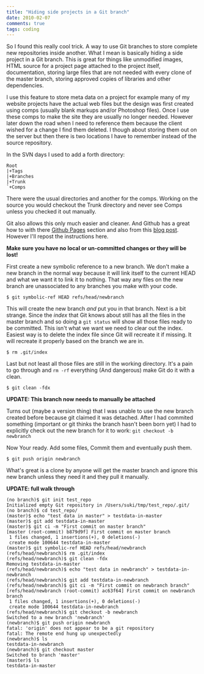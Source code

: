 ```yaml
---
title: "Hiding side projects in a Git branch"
date: 2010-02-07
comments: true
tags: coding
---
```

So I found this really cool trick. A way to use Git branches to store complete
new repositories inside another. What I mean is basically hiding a side
project in a Git branch. This is great for things like unmodified images, HTML
source for a project page attached to the project itself, documentation,
storing large files that are not needed with every clone of the master branch,
storing approved copies of libraries and other dependencies.

I use this feature to store meta data on a project for example many of my
website projects have the actual web files but the design was first created
using comps (usually blank markups and/or Photoshop files). Once I use these
comps to make the site they are usually no longer needed. However later down
the road when I need to reference them because the client wished for a change
I find them deleted. I though about storing them out on the server but then
there is two locations I have to remember instead of the source repository.

In the SVN days I used to add a forth directory:

    Root
    |+Tags
    |+Branches
    |+Trunk
    `+Comps

There were the usual directories and another for the comps. Working on the
source you would checkout the Trunk directory and never see Comps unless you
checked it out manually.

Git also allows this only much easier and cleaner. And Github has a great how to
with there [Github Pages][1] section and also from this [blog post][2].
However I'll repost the instructions here.

__Make sure you have no local or un-committed changes or they will be lost!__

First create a new symbolic reference to a new branch. We don't make a new
branch in the normal way because it will link itself to the current HEAD and
what we want it to link it to nothing. That way any files on the new branch
are unassociated to any branches you make with your code.

    $ git symbolic-ref HEAD refs/head/newbranch

This will create the new branch _and_ put you in that branch. Next is a bit
strange. Since the _index_ that Git knows about still has all the files in
the master branch and so doing a `git status` will show all those files ready
to be committed. This isn't what we want we need to clear out the index.
Easiest way is to delete the index file since Git will recreate it if missing.
It will recreate it properly based on the branch we are in.

    $ rm .git/index

Last but not least all those files are still in the working directory. It's a
pain to go through and `rm -rf` everything (And dangerous) make Git do it with
a clean.

    $ git clean -fdx

**UPDATE: This branch now needs to manually be attached**

Turns out (maybe a version thing) that I was unable to use the new branch
created before because git claimed it was detached. After I had commited
something (important or git thinks the branch hasn't been born yet) I had to
explicitly check out the new branch for it to work:
`git checkout -b newbranch`

Now Your ready. Add some files, Commit them and eventually push them.

    $ git push origin newbranch

What's great is a clone by anyone will get the master branch and ignore this
new branch unless they need it and they pull it manually.

**UPDATE: full walk through**

    (no branch)$ git init test_repo
    Initialized empty Git repository in /Users/suki/tmp/test_repo/.git/
    (no branch)$ cd test_repo/
    (master)$ echo "test data in master" > testdata-in-master
    (master)$ git add testdata-in-master
    (master)$ git ci -m "First commit on master branch"
    [master (root-commit) b879d9f] First commit on master branch
     1 files changed, 1 insertions(+), 0 deletions(-)
     create mode 100644 testdata-in-master
    (master)$ git symbolic-ref HEAD refs/head/newbranch
    (refs/head/newbranch)$ rm .git/index
    (refs/head/newbranch)$ git clean -fdx
    Removing testdata-in-master
    (refs/head/newbranch)$ echo "test data in newbranch" > testdata-in-newbranch
    (refs/head/newbranch)$ git add testdata-in-newbranch
    (refs/head/newbranch)$ git ci -m "First commit on newbranch branch"
    [refs/head/newbranch (root-commit) ac63f64] First commit on newbranch branch
     1 files changed, 1 insertions(+), 0 deletions(-)
     create mode 100644 testdata-in-newbranch
    (refs/head/newbranch)$ git checkout -b newbranch
    Switched to a new branch 'newbranch'
    (newbranch)$ git push origin newbranch
    fatal: 'origin' does not appear to be a git repository
    fatal: The remote end hung up unexpectedly
    (newbranch)$ ls
    testdata-in-newbranch
    (newbranch)$ git checkout master
    Switched to branch 'master'
    (master)$ ls
    testdata-in-master

[1]: http://pages.github.com/
[2]: http://madduck.net/blog/2007.07.11:creating-a-git-branch-without-ancestry/

